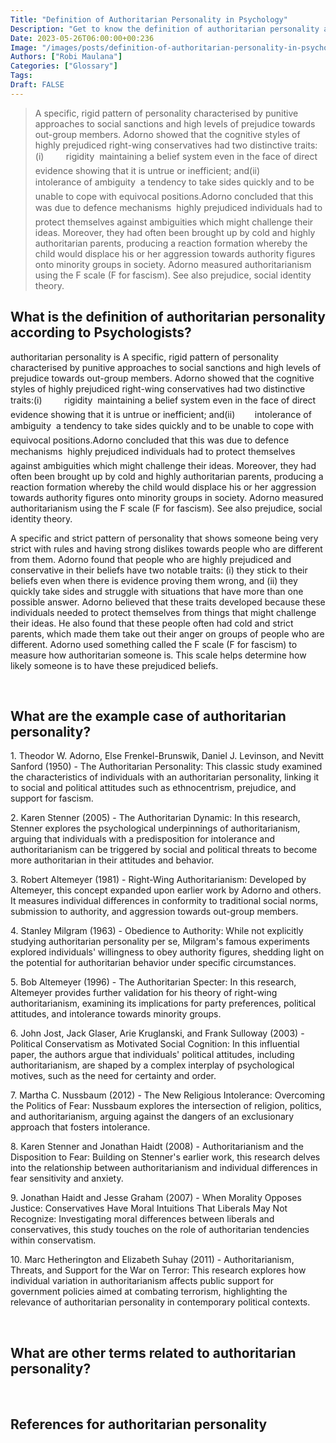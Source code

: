 ```yaml
---
Title: "Definition of Authoritarian Personality in Psychology"
Description: "Get to know the definition of authoritarian personality according to psychologists."
Date: 2023-05-26T06:00:00+00:236
Image: "/images/posts/definition-of-authoritarian-personality-in-psychology.jpg"
Authors: ["Robi Maulana"]
Categories: ["Glossary"]
Tags: 
Draft: FALSE
---
```





> A specific, rigid pattern of personality characterised by punitive approaches to social sanctions and high levels of prejudice towards out-group members. Adorno showed that the cognitive styles of highly prejudiced right-wing conservatives had two distinctive traits:(i)         rigidity  maintaining a belief system even in the face of direct evidence showing that it is untrue or inefficient; and(ii)        intolerance of ambiguity  a tendency to take sides quickly and to be unable to cope with equivocal positions.Adorno concluded that this was due to defence mechanisms  highly prejudiced individuals had to protect themselves against ambiguities which might challenge their ideas. Moreover, they had often been brought up by cold and highly authoritarian parents, producing a reaction formation whereby the child would displace his or her aggression towards authority figures onto minority groups in society. Adorno measured authoritarianism using the F scale (F for fascism). See also prejudice, social identity theory.

## What is the definition of authoritarian personality according to Psychologists?

authoritarian personality is A specific, rigid pattern of personality characterised by punitive approaches to social sanctions and high levels of prejudice towards out-group members. Adorno showed that the cognitive styles of highly prejudiced right-wing conservatives had two distinctive traits:(i)         rigidity  maintaining a belief system even in the face of direct evidence showing that it is untrue or inefficient; and(ii)        intolerance of ambiguity  a tendency to take sides quickly and to be unable to cope with equivocal positions.Adorno concluded that this was due to defence mechanisms  highly prejudiced individuals had to protect themselves against ambiguities which might challenge their ideas. Moreover, they had often been brought up by cold and highly authoritarian parents, producing a reaction formation whereby the child would displace his or her aggression towards authority figures onto minority groups in society. Adorno measured authoritarianism using the F scale (F for fascism). See also prejudice, social identity theory.

A specific and strict pattern of personality that shows someone being very strict with rules and having strong dislikes towards people who are different from them. Adorno found that people who are highly prejudiced and conservative in their beliefs have two notable traits: (i) they stick to their beliefs even when there is evidence proving them wrong, and (ii) they quickly take sides and struggle with situations that have more than one possible answer. Adorno believed that these traits developed because these individuals needed to protect themselves from things that might challenge their ideas. He also found that these people often had cold and strict parents, which made them take out their anger on groups of people who are different. Adorno used something called the F scale (F for fascism) to measure how authoritarian someone is. This scale helps determine how likely someone is to have these prejudiced beliefs.

 

## What are the example case of authoritarian personality?

1\. Theodor W. Adorno, Else Frenkel-Brunswik, Daniel J. Levinson, and Nevitt Sanford (1950) - The Authoritarian Personality: This classic study examined the characteristics of individuals with an authoritarian personality, linking it to social and political attitudes such as ethnocentrism, prejudice, and support for fascism.

2\. Karen Stenner (2005) - The Authoritarian Dynamic: In this research, Stenner explores the psychological underpinnings of authoritarianism, arguing that individuals with a predisposition for intolerance and authoritarianism can be triggered by social and political threats to become more authoritarian in their attitudes and behavior.

3\. Robert Altemeyer (1981) - Right-Wing Authoritarianism: Developed by Altemeyer, this concept expanded upon earlier work by Adorno and others. It measures individual differences in conformity to traditional social norms, submission to authority, and aggression towards out-group members.

4\. Stanley Milgram (1963) - Obedience to Authority: While not explicitly studying authoritarian personality per se, Milgram's famous experiments explored individuals' willingness to obey authority figures, shedding light on the potential for authoritarian behavior under specific circumstances.

5\. Bob Altemeyer (1996) - The Authoritarian Specter: In this research, Altemeyer provides further validation for his theory of right-wing authoritarianism, examining its implications for party preferences, political attitudes, and intolerance towards minority groups.

6\. John Jost, Jack Glaser, Arie Kruglanski, and Frank Sulloway (2003) - Political Conservatism as Motivated Social Cognition: In this influential paper, the authors argue that individuals' political attitudes, including authoritarianism, are shaped by a complex interplay of psychological motives, such as the need for certainty and order.

7\. Martha C. Nussbaum (2012) - The New Religious Intolerance: Overcoming the Politics of Fear: Nussbaum explores the intersection of religion, politics, and authoritarianism, arguing against the dangers of an exclusionary approach that fosters intolerance.

8\. Karen Stenner and Jonathan Haidt (2008) - Authoritarianism and the Disposition to Fear: Building on Stenner's earlier work, this research delves into the relationship between authoritarianism and individual differences in fear sensitivity and anxiety.

9\. Jonathan Haidt and Jesse Graham (2007) - When Morality Opposes Justice: Conservatives Have Moral Intuitions That Liberals May Not Recognize: Investigating moral differences between liberals and conservatives, this study touches on the role of authoritarian tendencies within conservatism.

10\. Marc Hetherington and Elizabeth Suhay (2011) - Authoritarianism, Threats, and Support for the War on Terror: This research explores how individual variation in authoritarianism affects public support for government policies aimed at combating terrorism, highlighting the relevance of authoritarian personality in contemporary political contexts.

 

## What are other terms related to authoritarian personality?

 

## References for authoritarian personality
